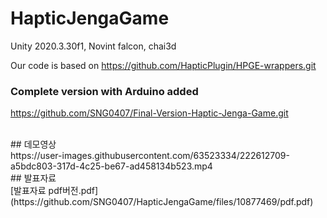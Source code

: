 # HapticJengaGame

Unity 2020.3.30f1, Novint falcon, chai3d

Our code is based on https://github.com/HapticPlugin/HPGE-wrappers.git

### Complete version with Arduino added
https://github.com/SNG0407/Final-Version-Haptic-Jenga-Game.git

<br/>
## 데모영상
<br/>
https://user-images.githubusercontent.com/63523334/222612709-a5bdc803-317d-4c25-be67-ad458134b523.mp4

<br/>
## 발표자료
<br/>
[발표자료 pdf버전.pdf](https://github.com/SNG0407/HapticJengaGame/files/10877469/pdf.pdf)
